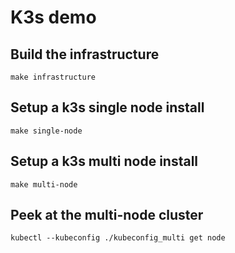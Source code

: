 # K3s demo

## Build the infrastructure
`make infrastructure`

## Setup a k3s single node install
`make single-node`

## Setup a k3s multi node install
`make multi-node`

## Peek at the multi-node cluster
`kubectl --kubeconfig ./kubeconfig_multi get node`